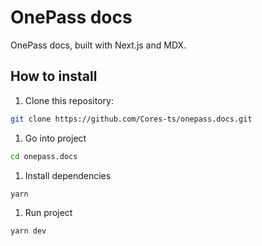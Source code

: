 # OnePass docs

OnePass docs, built with Next.js and MDX.

## How to install

1. Clone this repository:

```bash
git clone https://github.com/Cores-ts/onepass.docs.git
```

1. Go into project

```bash
cd onepass.docs
```

1. Install dependencies

```bash
yarn
```

1. Run project

```bash
yarn dev
```
